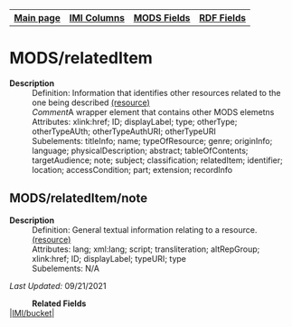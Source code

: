 <!DOCTYPE html>
<html>

<body>
<table style="width:100%">
  <tr>
    <th><a href="index.md">Main page</a></th>
	<th><a href="IMI.md">IMI Columns</a></th>
    <th><a href="MODS.md">MODS Fields</a></th>
    <th><a href="RDF.md">RDF Fields</a></th>
  </tr>
</table>



<h1>MODS/relatedItem</h1>
<dl>
  <dt><b>Description</b></dt>
  <dd>Definition: Information that identifies other resources related to the one being described <a href="http://www.loc.gov/standards/mods/userguide/relateditem.tml">(resource)</a></dd>
  <dd><i>Comment</i>A wrapper element that contains other MODS elemetns</dd>
  <dd>Attributes: xlink:href; ID; displayLabel; type; otherType; otherTypeAUth; otherTypeAuthURI; otherTypeURI</dd>
  <dd>Subelements: titleInfo; name; typeOfResource; genre; originInfo; language; physicalDescription; abstract; tableOfContents; targetAudience; note; subject; classification; relatedItem; identifier; location; accessCondition; part; extension; recordInfo</dd>
</dl>
<h2>MODS/relatedItem/note</h2>
<dl>
  <dt><b>Description</b></dt>
  <dd>Definition: General textual information relating to a resource.<a href="www.loc.gov/standards/mods/userguide/note.md">(resource)</a></dd>
  <dd>Attributes:  lang; xml:lang; script; transliteration; altRepGroup; xlink:href; ID; displayLabel; typeURI; type</dd>
  <dd>Subelements:  N/A</dd>
</dl>
	<p><i>Last Updated: </i></font>09/21/2021</p>
</dl>
<dl>
	<dd><b>Related Fields</b></dd>
		|<a href="bucket.md">IMI/bucket</a>|
</dl>
</body>
</html>